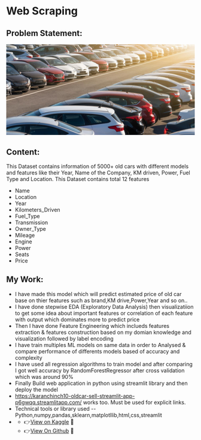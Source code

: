 #  Web Scraping 
## Problem Statement:


![Semantic description of image](used_car.jpg "Image Title")
## Content:
This Dataset contains information of 5000+ old cars with different models and features like their Year, Name of the Company, KM driven, Power, Fuel Type and Location.
This Dataset contains total 12 features
- Name      
- Location  
- Year
- Kilometers_Driven
- Fuel_Type
- Transmission
- Owner_Type
- Mileage
- Engine
- Power
- Seats
- Price
## My Work:
- I have made this model which will predict estimated price of old car base on thier features such as brand,KM drive,Power,Year and so on..
- I have done stepwise EDA (Exploratory Data Analysis) then visualizatiion to get some idea about important features or correlation of each feature with output which dominates more to predict price
- Then I have done Feature Engineering which inclueds features extraction & features construction based on my domian knowledge and visualization followed by label encoding 
- I have train multiples ML models on same data in order to Analysed & compare performance of differents models based of accuracy and complexity
- I have used all regression algorithms to train model and after comparing I got well accuracy by RandomForestRegressor after cross validation which was around 90%
- Finally Build web application in python using streamlit library and then deploy the model 
- <https://karanchinch10-oldcar-sell-streamlit-app-p6gwqq.streamlitapp.com/> works too. Must be used for explicit links.
- Technical tools or library used --Python,numpy,pandas,sklearn,matplotllib,html,css,streamlit 
- 
  -  👉<a href="https://www.kaggle.com/code/karanchinchpure/predict-price-of-used-cars-regression-problem">View on Kaggle</a> 💝
  -  👉<a href="https://github.com/karanchinch10/Oldcar_Sell_Regression/blob/main/predict-price-of-oldcars-regression-problem.ipynb">View On Github</a> 💝


